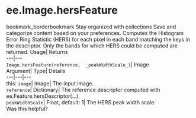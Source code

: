  
#  ee.Image.hersFeature 
bookmark_borderbookmark Stay organized with collections  Save and categorize content based on your preferences.
Computes the Histogram Error Ring Statistic (HERS) for each pixel in each band matching the keys in the descriptor. Only the bands for which HERS could be computed are returned. 
Usage| Returns  
---|---  
`Image.hersFeature(reference,  _peakWidthScale_)`| Image  
Argument| Type| Details  
---|---|---  
this: `image`| Image| The input image.  
`reference`| Dictionary| The reference descriptor computed with ee.Feature.hersDescriptor(...).  
`peakWidthScale`| Float, default: 1| The HERS peak width scale.  
Was this helpful?
